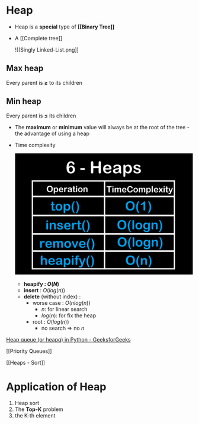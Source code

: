 # Heap

- Heap is a **special** type of **[[Binary Tree]]**
- A [[Complete tree]]
    
    
    ![[Singly Linked-List.png]]


## Max heap
Every parent is **≥** to its children
## Min heap
Every parent is **≤** its children

- The **maximum** or **minimum** value will always be at the root of the tree - the advantage of using a heap
- Time complexity
    
    ![Untitled](02-Data%20structures/Tree/Binary%20Tree/Heap/Untitled%201.png)
    
    - **heapify : $O(N)$**
    - **insert** : $O(log(n))$
    - **delete** (without index) :
        - worse case : $O(n log(n))$
            - $n :$ for linear search
            - $log(n):$ for fix the heap
        - root : $O(log(n))$
            - no search ⇒ no $n$

[Heap queue (or heapq) in Python - GeeksforGeeks](https://www.geeksforgeeks.org/heap-queue-or-heapq-in-python/)

[[Priority Queues]]

[[Heaps - Sort]]

# Application of Heap

1. Heap sort
2. The **Top-K** problem
3. the K-th element